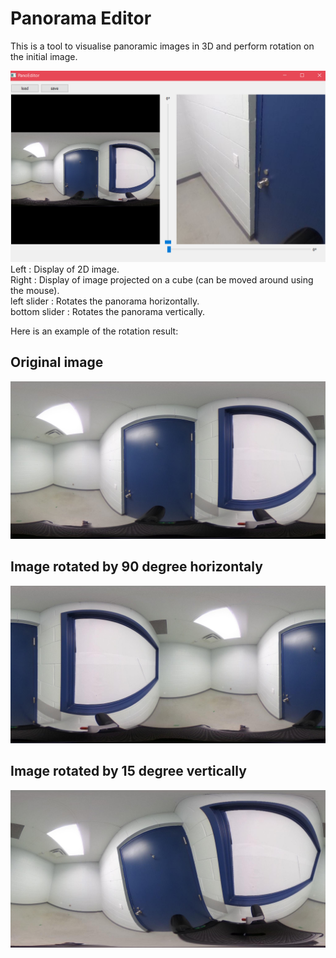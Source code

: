 # Panorama Editor
This is a tool to visualise panoramic images in 3D and perform rotation on the initial image. 

![Screenshot](imagesSrc/panoEditorSnip.PNG)
Left : Display of 2D image.  
Right : Display of image projected on a cube (can be moved around using the mouse).  
left slider : Rotates the panorama horizontally.  
bottom slider : Rotates the panorama vertically.  

Here is an example of the rotation result:  

## Original image
![Screenshot](imagesSrc/jail.jpg)

## Image rotated by 90 degree horizontaly
![Screenshot](imagesSrc/jail_rotated_90.jpg)

## Image rotated by 15 degree vertically
![Screenshot](imagesSrc/jail_rotated_v_15.jpg)
